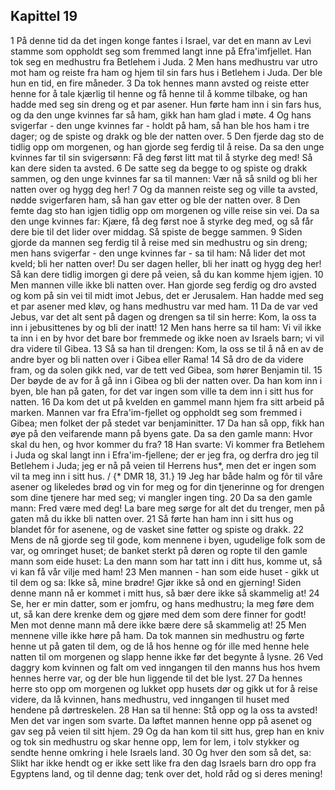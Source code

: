 ## Kapittel 19

1 På denne tid da det ingen konge fantes i Israel, var det en mann av Levi stamme som oppholdt seg som fremmed langt inne på Efra'imfjellet. Han tok seg en medhustru fra Betlehem i Juda.
2 Men hans medhustru var utro mot ham og reiste fra ham og hjem til sin fars hus i Betlehem i Juda. Der ble hun en tid, en fire måneder.
3 Da tok hennes mann avsted og reiste etter henne for å tale kjærlig til henne og få henne til å komme tilbake, og han hadde med seg sin dreng og et par asener. Hun førte ham inn i sin fars hus, og da den unge kvinnes far så ham, gikk han ham glad i møte.
4 Og hans svigerfar - den unge kvinnes far - holdt på ham, så han ble hos ham i tre dager; og de spiste og drakk og ble der natten over.
5 Den fjerde dag sto de tidlig opp om morgenen, og han gjorde seg ferdig til å reise. Da sa den unge kvinnes far til sin svigersønn: Få deg først litt mat til å styrke deg med! Så kan dere siden ta avsted.
6 De satte seg da begge to og spiste og drakk sammen, og den unge kvinnes far sa til mannen: Vær nå så snild og bli her natten over og hygg deg her!
7 Og da mannen reiste seg og ville ta avsted, nødde svigerfaren ham, så han gav etter og ble der natten over.
8 Den femte dag sto han igjen tidlig opp om morgenen og ville reise sin vei. Da sa den unge kvinnes far: Kjære, få deg først noe å styrke deg med, og så får dere bie til det lider over middag. Så spiste de begge sammen.
9 Siden gjorde da mannen seg ferdig til å reise med sin medhustru og sin dreng; men hans svigerfar - den unge kvinnes far - sa til ham: Nå lider det mot kveld; bli her natten over! Du ser dagen heller, bli her inatt og hygg deg her! Så kan dere tidlig imorgen gi dere på veien, så du kan komme hjem igjen.
10 Men mannen ville ikke bli natten over. Han gjorde seg ferdig og dro avsted og kom på sin vei til midt imot Jebus, det er Jerusalem. Han hadde med seg et par asener med kløv, og hans medhustru var med ham.
11 Da de var ved Jebus, var det alt sent på dagen og drengen sa til sin herre: Kom, la oss ta inn i jebusittenes by og bli der inatt!
12 Men hans herre sa til ham: Vi vil ikke ta inn i en by hvor det bare bor fremmede og ikke noen av Israels barn; vi vil dra videre til Gibea.
13 Så sa han til drengen: Kom, la oss se til å nå en av de andre byer og bli natten over i Gibea eller Rama!
14 Så dro de da videre fram, og da solen gikk ned, var de tett ved Gibea, som hører Benjamin til.
15 Der bøyde de av for å gå inn i Gibea og bli der natten over. Da han kom inn i byen, ble han på gaten, for det var ingen som ville ta dem inn i sitt hus for natten.
16 Da kom det ut på kvelden en gammel mann hjem fra sitt arbeid på marken. Mannen var fra Efra'im-fjellet og oppholdt seg som fremmed i Gibea; men folket der på stedet var benjaminitter.
17 Da han så opp, fikk han øye på den veifarende mann på byens gate. Da sa den gamle mann: Hvor skal du hen, og hvor kommer du fra?
18 Han svarte: Vi kommer fra Betlehem i Juda og skal langt inn i Efra'im-fjellene; der er jeg fra, og derfra dro jeg til Betlehem i Juda; jeg er nå på veien til Herrens hus*, men det er ingen som vil ta meg inn i sitt hus. / {* DMR 18, 31.}
19 Jeg har både halm og fôr til våre asener og likeledes brød og vin for meg og for din tjenerinne og for drengen som dine tjenere har med seg; vi mangler ingen ting.
20 Da sa den gamle mann: Fred være med deg! La bare meg sørge for alt det du trenger, men på gaten må du ikke bli natten over.
21 Så førte han ham inn i sitt hus og blandet fôr for asenene, og de vasket sine føtter og spiste og drakk.
22 Mens de nå gjorde seg til gode, kom mennene i byen, ugudelige folk som de var, og omringet huset; de banket sterkt på døren og ropte til den gamle mann som eide huset: La den mann som har tatt inn i ditt hus, komme ut, så vi kan få vår vilje med ham!
23 Men mannen - han som eide huset - gikk ut til dem og sa: Ikke så, mine brødre! Gjør ikke så ond en gjerning! Siden denne mann nå er kommet i mitt hus, så bær dere ikke så skammelig at!
24 Se, her er min datter, som er jomfru, og hans medhustru; la meg føre dem ut, så kan dere krenke dem og gjøre med dem som dere finner for godt! Men mot denne mann må dere ikke bære dere så skammelig at!
25 Men mennene ville ikke høre på ham. Da tok mannen sin medhustru og førte henne ut på gaten til dem, og de lå hos henne og fór ille med henne hele natten til om morgenen og slapp henne ikke før det begynte å lysne.
26 Ved daggry kom kvinnen og falt om ved inngangen til den manns hus hos hvem hennes herre var, og der ble hun liggende til det ble lyst.
27 Da hennes herre sto opp om morgenen og lukket opp husets dør og gikk ut for å reise videre, da lå kvinnen, hans medhustru, ved inngangen til huset med hendene på dørtreskelen.
28 Han sa til henne: Stå opp og la oss ta avsted! Men det var ingen som svarte. Da løftet mannen henne opp på asenet og gav seg på veien til sitt hjem.
29 Og da han kom til sitt hus, grep han en kniv og tok sin medhustru og skar henne opp, lem for lem, i tolv stykker og sendte henne omkring i hele Israels land.
30 Og hver den som så det, sa: Slikt har ikke hendt og er ikke sett like fra den dag Israels barn dro opp fra Egyptens land, og til denne dag; tenk over det, hold råd og si deres mening!
